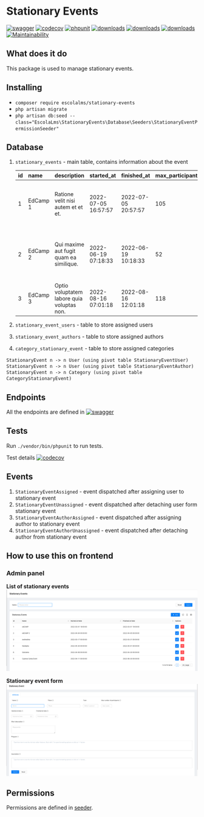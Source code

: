 # Stationary Events

[![swagger](https://img.shields.io/badge/documentation-swagger-green)](https://escolalms.github.io/Stationary-Events/)
[![codecov](https://codecov.io/gh/EscolaLMS/Stationary-Events/branch/main/graph/badge.svg?token=NRAN4R8AGZ)](https://codecov.io/gh/EscolaLMS/Stationary-Events)
[![phpunit](https://github.com/EscolaLMS/Stationary-Events/actions/workflows/test.yml/badge.svg)](https://github.com/EscolaLMS/Stationary-Events/actions/workflows/test.yml)
[![downloads](https://img.shields.io/packagist/dt/escolalms/stationary-events)](https://packagist.org/packages/escolalms/stationary-events)
[![downloads](https://img.shields.io/packagist/v/escolalms/stationary-events)](https://packagist.org/packages/escolalms/stationary-events)
[![downloads](https://img.shields.io/packagist/l/escolalms/stationary-events)](https://packagist.org/packages/escolalms/stationary-events)
[![Maintainability](https://api.codeclimate.com/v1/badges/0c9e2593fb30e2048f95/maintainability)](https://codeclimate.com/github/EscolaLMS/Stationary-Events/maintainability)

## What does it do

This package is used to manage stationary events.

## Installing

- `composer require escolalms/stationary-events`
- `php artisan migrate`
- `php artisan db:seed --class="EscolaLms\StationaryEvents\Database\Seeders\StationaryEventPermissionSeeder"`

## Database

1. `stationary_events` - main table, contains information about the event

   | id | name | description | started\_at | finished\_at | max\_participants | place | program | created\_at | updated\_at | image\_path | short\_desc | status |
      | :--- | :--- | :--- | :--- | :--- | :--- | :--- | :--- | :--- | :--- | :--- | :--- | :--- |
   | 1 | EdCamp 1 | Ratione velit nisi autem et et et. | 2022-07-05 16:57:57 | 2022-07-05 20:57:57 | 105 | Bruenport | NULL | 2022-04-14 08:54:03 | 2022-04-14 08:54:03 | NULL | Et nihil et ut laudantium consequatur quasi architecto et et laudantium. | draft |
   | 2 | EdCamp 2 | Qui maxime aut fugit quam ea similique. | 2022-06-19 07:18:33 | 2022-06-19 10:18:33 | 52 | Meggiemouth | NULL | 2022-04-14 08:54:04 | 2022-04-14 08:54:04 | NULL | Dignissimos libero impedit eos omnis consequuntur quos officiis sit non dolore consectetur dolore sunt. | published |
   | 3 | EdCamp 3 | Optio voluptatem labore quia voluptas non. | 2022-08-16 07:01:18 | 2022-08-16 12:01:18 | 118 | Port Paulineberg | NULL | 2022-04-14 08:54:04 | 2022-04-14 08:54:04 | NULL | Sed culpa in possimus nihil ducimus fugiat inventore. | published |

2. `stationary_event_users` - table to store assigned users
3. `stationary_event_authors` - table to store assigned authors
4. `category_stationary_event` - table to store assigned categories

```
StationaryEvent n -> n User (using pivot table StationaryEventUser)
StationaryEvent n -> n User (using pivot table StationaryEventAuthor)
StationaryEvent n -> n Category (using pivot table CategoryStationaryEvent)
```

## Endpoints

All the endpoints are defined in [![swagger](https://img.shields.io/badge/documentation-swagger-green)](https://escolalms.github.io/Stationary-Events/)

## Tests

Run `./vendor/bin/phpunit` to run tests.

Test details [![codecov](https://codecov.io/gh/EscolaLMS/Stationary-Events/branch/main/graph/badge.svg?token=NRAN4R8AGZ)](https://codecov.io/gh/EscolaLMS/Stationary-Events)

## Events

1. `StationaryEventAssigned` - event dispatched after assigning user to stationary event
2. `StationaryEventUnassigned` - event dispatched after detaching user form stationary event
3. `StationaryEventAuthorAssigned` - event dispatched after assigning author to stationary event
4. `StationaryEventAuthorUnassigned` - event dispatched after detaching author from stationary event


## How to use this on frontend

### Admin panel

**List of stationary events**
![List of stationary events](./docs/stationary-events/list.png "List of stationary events")

**Stationary event form**
![Form](./docs/stationary-events/form.png "Form")

## Permissions

Permissions are defined in [seeder](https://github.com/EscolaLMS/Stationary-Events/blob/main/database/seeders/StationaryEventPermissionSeeder.php).

